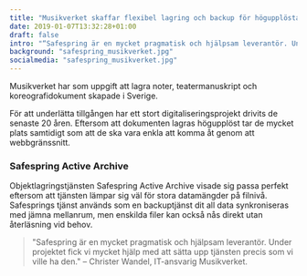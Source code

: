 ```yaml
---
title: "Musikverket skaffar flexibel lagring och backup för högupplösta bilder"
date: 2019-01-07T13:32:28+01:00
draft: false
intro: "“Safespring är en mycket pragmatisk och hjälpsam leverantör. Under projektet fick vi mycket hjälp med att sätta upp tjänsten precis som vi ville ha den“"
background: "safespring_musikverket.jpg"
socialmedia: "safespring_musikverket.jpg"
---
```

<div class="ingress"><p>Musikverket har som uppgift att lagra noter, teatermanuskript och koreografidokument skapade i Sverige.</p></div>

För att underlätta tillgången har ett stort digitaliseringsprojekt drivits de senaste 20 åren. Eftersom att dokumenten lagras högupplöst tar de mycket plats samtidigt som att de ska vara enkla att komma åt genom att webbgränssnitt.

### Safespring Active Archive
Objektlagringstjänsten Safespring Active Archive visade sig passa perfekt eftersom att tjänsten lämpar sig väl för stora datamängder på filnivå. Safesprings tjänst används som en backuptjänst dit all data synkroniseras med jämna mellanrum, men enskilda filer kan också nås direkt utan återläsning vid behov.

>"Safespring är en mycket pragmatisk och hjälpsam leverantör. Under projektet fick vi mycket hjälp med att sätta upp tjänsten precis som vi ville ha den."
– Christer Wandel, IT-ansvarig Musikverket.

